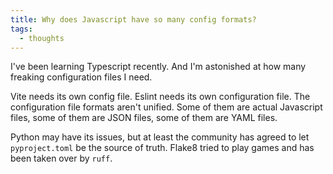```yaml
---
title: Why does Javascript have so many config formats?
tags:
  - thoughts
---
```

I've been learning Typescript recently. And I'm astonished at how many freaking configuration files I need.

Vite needs its own config file. Eslint needs its own configuration file. The configuration file formats aren't unified. Some of them are actual Javascript files, some of them are JSON files, some of them are YAML files.

Python may have its issues, but at least the community has agreed to let `pyproject.toml` be the source of truth. Flake8 tried to play games and has been taken over by `ruff`.
